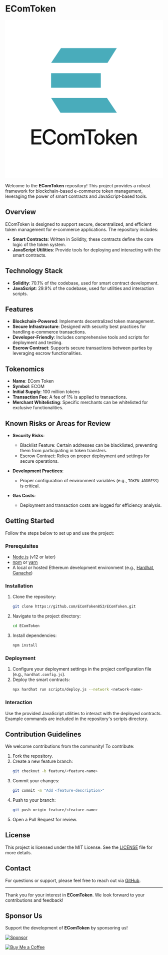 # EComToken

![EComToken Logo](./ECT-3.png)

Welcome to the **EComToken** repository! This project provides a robust framework for blockchain-based e-commerce token management, leveraging the power of smart contracts and JavaScript-based tools.

## Overview

EComToken is designed to support secure, decentralized, and efficient token management for e-commerce applications. The repository includes:
- **Smart Contracts**: Written in Solidity, these contracts define the core logic of the token system.
- **JavaScript Utilities**: Provide tools for deploying and interacting with the smart contracts.

## Technology Stack

- **Solidity**: 70.1% of the codebase, used for smart contract development.
- **JavaScript**: 29.9% of the codebase, used for utilities and interaction scripts.

## Features

- **Blockchain-Powered**: Implements decentralized token management.
- **Secure Infrastructure**: Designed with security best practices for handling e-commerce transactions.
- **Developer-Friendly**: Includes comprehensive tools and scripts for deployment and testing.
- **Escrow Contract**: Supports secure transactions between parties by leveraging escrow functionalities.

## Tokenomics

- **Name**: ECom Token
- **Symbol**: ECOM
- **Initial Supply**: 100 million tokens
- **Transaction Fee**: A fee of 1% is applied to transactions.
- **Merchant Whitelisting**: Specific merchants can be whitelisted for exclusive functionalities.

## Known Risks or Areas for Review

- **Security Risks**:
  - Blacklist Feature: Certain addresses can be blacklisted, preventing them from participating in token transfers.
  - Escrow Contract: Relies on proper deployment and settings for secure operations.

- **Development Practices**:
  - Proper configuration of environment variables (e.g., `TOKEN_ADDRESS`) is critical.

- **Gas Costs**:
  - Deployment and transaction costs are logged for efficiency analysis.

## Getting Started

Follow the steps below to set up and use the project:

### Prerequisites
- [Node.js](https://nodejs.org/) (v12 or later)
- [npm](https://www.npmjs.com/) or [yarn](https://yarnpkg.com/)
- A local or hosted Ethereum development environment (e.g., [Hardhat](https://hardhat.org/), [Ganache](https://trufflesuite.com/ganache/))

### Installation

1. Clone the repository:
   ```bash
   git clone https://github.com/EComToken853/EComToken.git
   ```

2. Navigate to the project directory:
   ```bash
   cd EComToken
   ```

3. Install dependencies:
   ```bash
   npm install
   ```

### Deployment

1. Configure your deployment settings in the project configuration file (e.g., `hardhat.config.js`).
2. Deploy the smart contracts:
   ```bash
   npx hardhat run scripts/deploy.js --network <network-name>
   ```

### Interaction

Use the provided JavaScript utilities to interact with the deployed contracts. Example commands are included in the repository's scripts directory.

## Contribution Guidelines

We welcome contributions from the community! To contribute:

1. Fork the repository.
2. Create a new feature branch:
   ```bash
   git checkout -b feature/<feature-name>
   ```
3. Commit your changes:
   ```bash
   git commit -m "Add <feature-description>"
   ```
4. Push to your branch:
   ```bash
   git push origin feature/<feature-name>
   ```
5. Open a Pull Request for review.

## License

This project is licensed under the MIT License. See the [LICENSE](LICENSE) file for more details.

## Contact

For questions or support, please feel free to reach out via [GitHub](https://github.com/EComToken853).

---

Thank you for your interest in **EComToken**. We look forward to your contributions and feedback!

## Sponsor Us

Support the development of **EComToken** by sponsoring us!

[![Sponsor](https://img.shields.io/badge/Sponsor-%E2%99%A1%20Ethereum-blue)](https://etherscan.io/address/0x4a96bae7b7e8626d06360a734e66b28bf6f6da51)

[![Buy Me a Coffee](https://img.shields.io/badge/Buy%20Me%20a%20Coffee-%E2%98%95-yellow)](https://www.buymeacoffee.com/ecomtoken)
